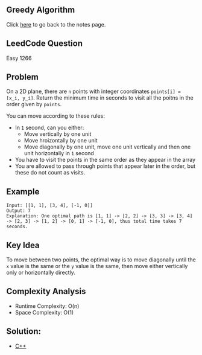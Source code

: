 ## Greedy Algorithm
Click [here](../notes.md) to go back to the notes page.

## LeedCode Question
Easy 1266

## Problem
On a 2D plane, there are `n` points with integer coordinates `points[i] = [x_i, y_i]`. Return the minimum time in seconds to visit all the poitns in the order given by `points`.

You can move according to these rules:
- In `1` second, can you either:
  - Move vertically by one unit
  - Move hroizontally by one unit
  - Move diagonally by one unit, move one unit vertically and then one unit horizontally in `1` second
- You have to visit the points in the same order as they appear in the array
- You are allowed to pass through points that appear later in the order, but these do not count as visits.

## Example
```
Input: [[1, 1], [3, 4], [-1, 0]]
Output: 7
Explanation: One optimal path is [1, 1] -> [2, 2] -> [3, 3] -> [3, 4] -> [2, 3] -> [1, 2] -> [0, 1] -> [-1, 0], thus total time takes 7 seconds.
```

## Key Idea
To move between two points, the optimal way is to move diagonally until the `x` value is the same or the `y` value is the same, then move either vertically only or horizontally directly.

## Complexity Analysis
- Runtime Complexity: O(n)
- Space Complexity: O(1)

## Solution:
- [C++](solution.cpp)
